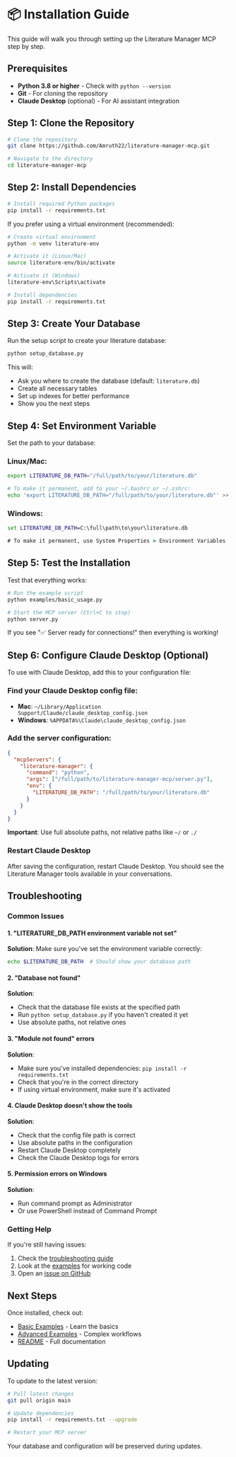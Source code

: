 # 📦 Installation Guide

This guide will walk you through setting up the Literature Manager MCP step by step.

## Prerequisites

- **Python 3.8 or higher** - Check with `python --version`
- **Git** - For cloning the repository
- **Claude Desktop** (optional) - For AI assistant integration

## Step 1: Clone the Repository

```bash
# Clone the repository
git clone https://github.com/Amruth22/literature-manager-mcp.git

# Navigate to the directory
cd literature-manager-mcp
```

## Step 2: Install Dependencies

```bash
# Install required Python packages
pip install -r requirements.txt
```

If you prefer using a virtual environment (recommended):

```bash
# Create virtual environment
python -m venv literature-env

# Activate it (Linux/Mac)
source literature-env/bin/activate

# Activate it (Windows)
literature-env\Scripts\activate

# Install dependencies
pip install -r requirements.txt
```

## Step 3: Create Your Database

Run the setup script to create your literature database:

```bash
python setup_database.py
```

This will:
- Ask you where to create the database (default: `literature.db`)
- Create all necessary tables
- Set up indexes for better performance
- Show you the next steps

## Step 4: Set Environment Variable

Set the path to your database:

### Linux/Mac:
```bash
export LITERATURE_DB_PATH="/full/path/to/your/literature.db"

# To make it permanent, add to your ~/.bashrc or ~/.zshrc:
echo 'export LITERATURE_DB_PATH="/full/path/to/your/literature.db"' >> ~/.bashrc
```

### Windows:
```cmd
set LITERATURE_DB_PATH=C:\full\path\to\your\literature.db

# To make it permanent, use System Properties > Environment Variables
```

## Step 5: Test the Installation

Test that everything works:

```bash
# Run the example script
python examples/basic_usage.py

# Start the MCP server (Ctrl+C to stop)
python server.py
```

If you see "✅ Server ready for connections!" then everything is working!

## Step 6: Configure Claude Desktop (Optional)

To use with Claude Desktop, add this to your configuration file:

### Find your Claude Desktop config file:

- **Mac**: `~/Library/Application Support/Claude/claude_desktop_config.json`
- **Windows**: `%APPDATA%\Claude\claude_desktop_config.json`

### Add the server configuration:

```json
{
  "mcpServers": {
    "literature-manager": {
      "command": "python",
      "args": ["/full/path/to/literature-manager-mcp/server.py"],
      "env": {
        "LITERATURE_DB_PATH": "/full/path/to/your/literature.db"
      }
    }
  }
}
```

**Important**: Use full absolute paths, not relative paths like `~/` or `./`

### Restart Claude Desktop

After saving the configuration, restart Claude Desktop. You should see the Literature Manager tools available in your conversations.

## Troubleshooting

### Common Issues

#### 1. "LITERATURE_DB_PATH environment variable not set"

**Solution**: Make sure you've set the environment variable correctly:
```bash
echo $LITERATURE_DB_PATH  # Should show your database path
```

#### 2. "Database not found"

**Solution**: 
- Check that the database file exists at the specified path
- Run `python setup_database.py` if you haven't created it yet
- Use absolute paths, not relative ones

#### 3. "Module not found" errors

**Solution**:
- Make sure you've installed dependencies: `pip install -r requirements.txt`
- Check that you're in the correct directory
- If using virtual environment, make sure it's activated

#### 4. Claude Desktop doesn't show the tools

**Solution**:
- Check that the config file path is correct
- Use absolute paths in the configuration
- Restart Claude Desktop completely
- Check the Claude Desktop logs for errors

#### 5. Permission errors on Windows

**Solution**:
- Run command prompt as Administrator
- Or use PowerShell instead of Command Prompt

### Getting Help

If you're still having issues:

1. Check the [troubleshooting guide](troubleshooting.md)
2. Look at the [examples](../examples/) for working code
3. Open an [issue on GitHub](https://github.com/Amruth22/literature-manager-mcp/issues)

## Next Steps

Once installed, check out:

- [Basic Examples](../examples/basic_usage.py) - Learn the basics
- [Advanced Examples](../examples/advanced_usage.py) - Complex workflows
- [README](../README.md) - Full documentation

## Updating

To update to the latest version:

```bash
# Pull latest changes
git pull origin main

# Update dependencies
pip install -r requirements.txt --upgrade

# Restart your MCP server
```

Your database and configuration will be preserved during updates.